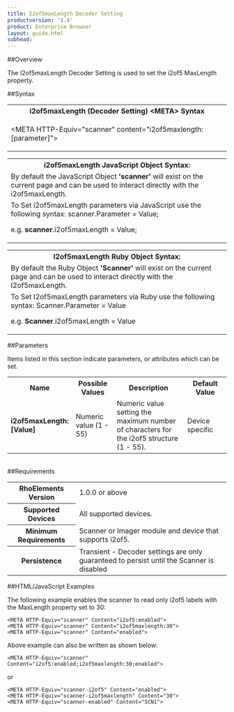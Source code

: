```yaml
---
title: I2of5maxLength Decoder Setting
productversion: '1.4'
product: Enterprise Browser
layout: guide.html
subhead: 
---
```

##Overview

The I2of5maxLength Decoder Setting is used to set the i2of5 MaxLength property.

##Syntax

<table class="re-table"><tr><th class="tableHeading">i2of5maxLength (Decoder Setting) &lt;META&gt; Syntax
</th></tr><tr><td class="clsSyntaxCells clsOddRow"><p>&lt;META HTTP-Equiv="scanner" content="i2of5maxlength:[parameter]"&gt;</p></td></tr></table>
<table class="re-table"><tr><th class="tableHeading">i2of5maxLength JavaScript Object Syntax:</th></tr><tr><td class="clsSyntaxCells clsOddRow">
By default the JavaScript Object <b>'scanner'</b> will exist on the current page and can be used to interact directly with the i2of5maxLength.
</td></tr><tr><td class="clsSyntaxCells clsEvenRow">
To Set i2of5maxLength parameters via JavaScript use the following syntax: scanner.Parameter = Value;
<P />e.g. <b>scanner</b>.i2of5maxLength = Value;
</td></tr></table>
<table class="re-table"><tr><th class="tableHeading">I2of5maxLength Ruby Object Syntax:</th></tr><tr><td class="clsSyntaxCells clsOddRow">
By default the Ruby Object <b>'Scanner'</b> will exist on the current page and can be used to interact directly with the I2of5maxLength.
</td></tr><tr><td class="clsSyntaxCells clsEvenRow">
To Set I2of5maxLength parameters via Ruby use the following syntax: Scanner.Parameter = Value
<P />e.g. <b>Scanner</b>.i2of5maxLength = Value
</td></tr></table>



##Parameters


Items listed in this section indicate parameters, or attributes which can be set.
<table class="re-table"><col width="20%" /><col width="20%" /><col width="38%" /><col width="22%" /><tr><th class="tableHeading">Name</th><th class="tableHeading">Possible Values</th><th class="tableHeading">Description</th><th class="tableHeading">Default Value</th></tr><tr><td class="clsSyntaxCells clsOddRow"><b>i2of5maxLength:[Value]
</b></td><td class="clsSyntaxCells clsOddRow">Numeric value (1 - 55)</td><td class="clsSyntaxCells clsOddRow">Numeric value setting the maximum number of characters for the i2of5 structure (1 - 55).</td><td class="clsSyntaxCells clsOddRow">Device specific</td></tr></table>
<table class="re-table"><col width="78%" /><col width="8%" /><col width="1%" /><col width="5%" /><col width="1%" /><col width="5%" /><col width="2%" /></table>





##Requirements

<table class="re-table"><tr><th class="tableHeading">RhoElements Version</th><td class="clsSyntaxCell clsEvenRow">1.0.0 or above
</td></tr><tr><th class="tableHeading">Supported Devices</th><td class="clsSyntaxCell clsOddRow">All supported devices.</td></tr><tr><th class="tableHeading">Minimum Requirements</th><td class="clsSyntaxCell clsOddRow">Scanner or Imager module and device that supports i2of5.</td></tr><tr><th class="tableHeading">Persistence</th><td class="clsSyntaxCell clsEvenRow">Transient - Decoder settings are only guaranteed to persist until the Scanner is disabled</td></tr></table>


##HTML/JavaScript Examples

The following example enables the scanner to read only i2of5 labels with the MaxLength property set to 30:

	<META HTTP-Equiv="scanner" Content="i2of5:enabled">
	<META HTTP-Equiv="scanner" Content="i2of5maxlength:30">
	<META HTTP-Equiv="scanner" Content="enabled">
	
Above example can also be written as shown below:

	<META HTTP-Equiv="scanner" Content="i2of5:enabled;i2of5maxlength:30;enabled">
	
or

	<META HTTP-Equiv="scanner-i2of5" Content="enabled">
	<META HTTP-Equiv="scanner-i2of5maxlength" Content="30">
	<META HTTP-Equiv="scanner-enabled" Content="SCN1">
	



